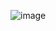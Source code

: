 ![image](https://user-images.githubusercontent.com/64613463/152718848-857ef521-8821-4a5e-9bea-745fc70be6e4.png)
